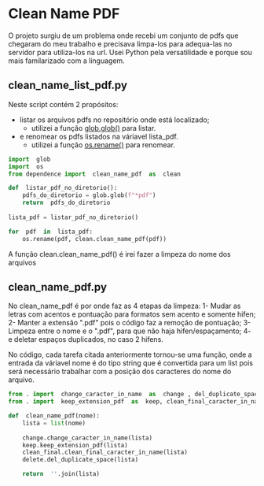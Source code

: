 # Clean Name PDF

O projeto surgiu de um problema onde recebi um conjunto de pdfs que chegaram do meu trabalho e precisava limpa-los para adequa-las no servidor para utiliza-los na url. Usei Python pela versatilidade e porque sou mais familarizado com a linguagem.

## clean_name_list_pdf.py

Neste script contém 2 propósitos:
- listar os arquivos pdfs no repositório onde está localizado;
	- utilizei a função [glob.glob()](https://docs.python.org/3/library/os.html#os.rename) para listar.
- e renomear os pdfs listados na váriavel lista_pdf.
	- utilizei a função [os.rename()](https://docs.python.org/3/library/os.html#os.rename) para renomear.

```python
import  glob
import  os
from dependence import  clean_name_pdf  as  clean

def  listar_pdf_no_diretorio():
	pdfs_do_diretorio = glob.glob(f"*pdf")
	return  pdfs_do_diretorio
	
lista_pdf = listar_pdf_no_diretorio()

for  pdf  in  lista_pdf:
	os.rename(pdf, clean.clean_name_pdf(pdf))
```
A função clean.clean_name_pdf() é irei fazer a limpeza do nome dos arquivos

## clean_name_pdf.py

No clean_name_pdf é por onde faz as 4 etapas da limpeza:
1- Mudar as letras com acentos e pontuação para formatos sem acento e somente hifen;
2- Manter a extensão ".pdf" pois o código faz a remoção de pontuação;
3- Limpeza entre o nome e o ".pdf", para que não haja hifen/espaçamento;
4- e deletar espaços duplicados, no caso 2 hifens.

No código, cada tarefa citada anteriormente tornou-se uma função, onde a entrada da váriavel nome é do tipo string que é convertida para um list pois será necessário trabalhar com a posição dos caracteres do nome do arquivo. 

```python
from . import  change_caracter_in_name  as  change , del_duplicate_space  as  delete
from . import  keep_extension_pdf  as  keep, clean_final_caracter_in_name  as  clean_final

def  clean_name_pdf(nome):
	lista = list(nome)
	
	change.change_caracter_in_name(lista)
	keep.keep_extension_pdf(lista)
	clean_final.clean_final_caracter_in_name(lista)
	delete.del_duplicate_space(lista)

	return  ''.join(lista)
```
